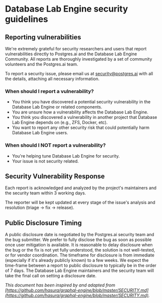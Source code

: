 # Database Lab Engine security guidelines

## Reporting vulnerabilities
We're extremely grateful for security researchers and users that report vulnerabilities directly to Postgres.ai and the Database Lab Engine Community. All reports are thoroughly investigated by a set of community volunteers and the Postgres.ai team.

To report a security issue, please email us at security@postgres.ai with all the details, attaching all necessary information.

### When should I report a vulnerability?
- You think you have discovered a potential security vulnerability in the Database Lab Engine or related components.
- You are unsure how a vulnerability affects the Database Lab Engine.
- You think you discovered a vulnerability in another project that Database Lab Engine depends on (e.g., ZFS, Docker, etc).
- You want to report any other security risk that could potentially harm Database Lab Engine users.

### When should I NOT report a vulnerability?
- You're helping tune Database Lab Engine for security.
- Your issue is not security related.

## Security Vulnerability Response
Each report is acknowledged and analyzed by the project's maintainers and the security team within 3 working days. 

The reporter will be kept updated at every stage of the issue's analysis and resolution (triage -> fix -> release).

## Public Disclosure Timing
A public disclosure date is negotiated by the Postgres.ai security team and the bug submitter. We prefer to fully disclose the bug as soon as possible once user mitigation is available. It is reasonable to delay disclosure when the bug or the fix is not yet fully understood, the solution is not well-tested, or for vendor coordination. The timeframe for disclosure is from immediate (especially if it's already publicly known) to a few weeks. We expect the time-frame between a report to public disclosure to typically be in the order of 7 days. The Database Lab Engine maintainers and the security team will take the final call on setting a disclosure date.


*This document has been inspired by and adapted from [https://github.com/hasura/graphql-engine/blob/master/SECURITY.md](https://github.com/hasura/graphql-engine/blob/master/SECURITY.md).*